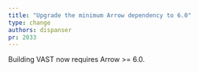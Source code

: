 ```yaml
---
title: "Upgrade the minimum Arrow dependency to 6.0"
type: change
authors: dispanser
pr: 2033
---
```


Building VAST now requires Arrow >= 6.0.

